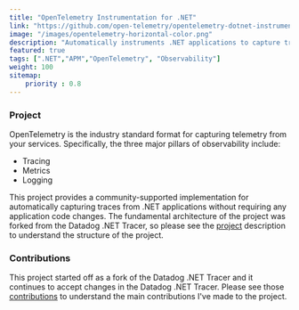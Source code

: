 ```yaml
---
title: "OpenTelemetry Instrumentation for .NET"
link: "https://github.com/open-telemetry/opentelemetry-dotnet-instrumentation"
image: "/images/opentelemetry-horizontal-color.png"
description: "Automatically instruments .NET applications to capture traces in the industry-standard OpenTelemetry format."
featured: true
tags: [".NET","APM","OpenTelemetry", "Observability"]
weight: 100
sitemap: 
    priority : 0.8
---
```


### Project
OpenTelemetry is the industry standard format for capturing telemetry from your services. Specifically, the three major pillars of observability include:
- Tracing
- Metrics
- Logging

This project provides a community-supported implementation for automatically capturing traces from .NET applications without requiring any application code changes. The fundamental architecture of the project was forked from the Datadog .NET Tracer, so please see the [project](/projects/contributions/dd-trace-dotnet) description to understand the structure of the project.

### Contributions
This project started off as a fork of the Datadog .NET Tracer and it continues to accept changes in the Datadog .NET Tracer. Please see those [contributions](/projects/contributions/dd-trace-dotnet) to understand the main contributions I've made to the project.

